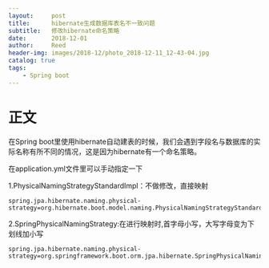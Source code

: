 ```yaml
---
layout:     post
title:      hibernate生成数据库表名不一致问题
subtitle:   修改hibernate命名策略
date:       2018-12-01
author:     Reed
header-img: images/2018-12/photo_2018-12-11_12-43-04.jpg
catalog: true
tags:
    - Spring boot
---
```


# 正文

在Spring boot里使用hibernate自动建表的时候，我们会遇到字段名与数据库的实际名称有所不同的情况，这是因为hibernate有一个命名策略。

在application.yml文件里可以手动指定一下


1.PhysicalNamingStrategyStandardImpl：不做修改，直接映射 
```
spring.jpa.hibernate.naming.physical-strategy=org.hibernate.boot.model.naming.PhysicalNamingStrategyStandardImpl

```
2.SpringPhysicalNamingStrategy:在进行映射时,首字母小写，大写字母变为下划线加小写
```
spring.jpa.hibernate.naming.physical-strategy=org.springframework.boot.orm.jpa.hibernate.SpringPhysicalNamingStrategy
```
